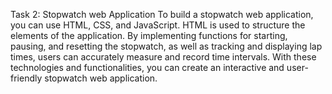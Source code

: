 Task 2:
 Stopwatch web Application
 To build a stopwatch web application, you can use HTML, CSS, and JavaScript. HTML is used to structure the elements of the application. By implementing functions for starting, 
 pausing, and resetting the stopwatch, as well as tracking and displaying lap times, users can accurately measure and record time intervals. With these technologies and functionalities, you 
 can create an interactive and user-friendly stopwatch web application.
